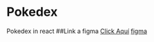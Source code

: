 # Pokedex
Pokedex in react
##Link a figma <a target="_blank" href="https://www.figma.com/file/4cpCs2KLQnzS2SE2tFz0Bd/pokedex?node-id=2%3A2">Click Aquí</a>
[figma](https://www.figma.com/file/4cpCs2KLQnzS2SE2tFz0Bd/pokedex?node-id=2%3A2)
